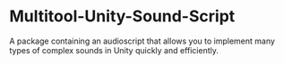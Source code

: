 # Multitool-Unity-Sound-Script
A package containing an audioscript that allows you to implement many types of complex sounds in Unity quickly and efficiently.
